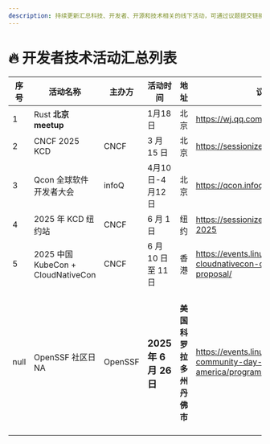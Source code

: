 ```yaml
---
description: 持续更新汇总科技、开发者、开源和技术相关的线下活动，可通过议题提交链接进行议题申报。
---
```


# 🔥 开发者技术活动汇总列表



<table data-full-width="true"><thead><tr><th data-type="number">序号</th><th>活动名称</th><th>主办方</th><th>活动时间</th><th>地址</th><th data-type="content-ref">议题提交链接</th><th data-type="content-ref">活动介绍</th></tr></thead><tbody><tr><td>1</td><td>Rust <strong>北京 meetup</strong></td><td></td><td>1月18日</td><td>北京</td><td><a href="https://wj.qq.com/s2/8201952/ee92/">https://wj.qq.com/s2/8201952/ee92/</a></td><td><a href="https://www.huodongxing.com/event/8790069602300">https://www.huodongxing.com/event/8790069602300</a></td></tr><tr><td>2</td><td>CNCF 2025 KCD</td><td>CNCF</td><td>3 月 15 日</td><td>北京</td><td><a href="https://sessionize.com/kcd-beijing-2025">https://sessionize.com/kcd-beijing-2025</a></td><td></td></tr><tr><td>3</td><td>Qcon 全球软件开发者大会</td><td>infoQ</td><td>4月10日-4月12日</td><td>北京</td><td><a href="https://qcon.infoq.cn/2025/beijing/topic">https://qcon.infoq.cn/2025/beijing/topic</a></td><td></td></tr><tr><td>4</td><td>2025 年 KCD 纽约站</td><td>CNCF</td><td>6 月 1 日</td><td>纽约</td><td><a href="https://sessionize.com/kcd-new-york-2025">https://sessionize.com/kcd-new-york-2025</a></td><td></td></tr><tr><td>5</td><td>2025 中国 KubeCon + CloudNativeCon</td><td>CNCF</td><td>6 月 10 日至 11 日</td><td>香港</td><td><a href="https://events.linuxfoundation.org/kubecon-cloudnativecon-china/program/call-for-proposal/">https://events.linuxfoundation.org/kubecon-cloudnativecon-china/program/call-for-proposal/</a></td><td></td></tr><tr><td>null</td><td>OpenSSF 社区日 NA</td><td>OpenSSF</td><td><h3>2025 年 6 月 26 日</h3></td><td><h4>美国科罗拉多州丹佛市</h4></td><td><a href="https://events.linuxfoundation.org/openssf-community-day-north-america/program/cfp/">https://events.linuxfoundation.org/openssf-community-day-north-america/program/cfp/</a></td><td></td></tr></tbody></table>

